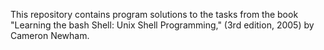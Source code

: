 This repository contains program solutions to the tasks from the book "Learning the bash Shell: Unix Shell Programming,"
(3rd edition, 2005) by Cameron Newham.
